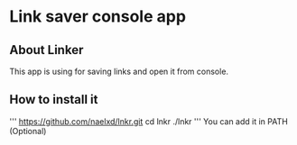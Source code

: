 # Link saver console app
## About Linker
This app is using for saving links and open it from console.

## How to install it
'''
https://github.com/naelxd/lnkr.git
cd lnkr
./lnkr
'''
You can add it in PATH (Optional)
